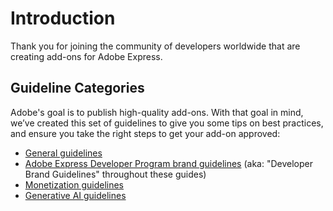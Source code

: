 # Introduction

Thank you for joining the community of developers worldwide that are creating add-ons for Adobe Express.

## Guideline Categories
Adobe's goal is to publish high-quality add-ons. With that goal in mind, we’ve created this set of guidelines to give you some tips on best practices, and ensure you take the right steps to get your add-on approved:

- [General guidelines](./general/)
- [Adobe Express Developer Program brand guidelines](./brand_guidelines.md) (aka: "Developer Brand Guidelines" throughout these guides)
- [Monetization guidelines](./monetization.md)
- [Generative AI guidelines](./genai/)
